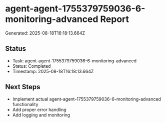 # agent-agent-1755379759036-6-monitoring-advanced Report

Generated: 2025-08-18T16:18:13.664Z

## Status
- Task: agent-agent-1755379759036-6-monitoring-advanced
- Status: Completed
- Timestamp: 2025-08-18T16:18:13.664Z

## Next Steps
- Implement actual agent-agent-1755379759036-6-monitoring-advanced functionality
- Add proper error handling
- Add logging and monitoring
